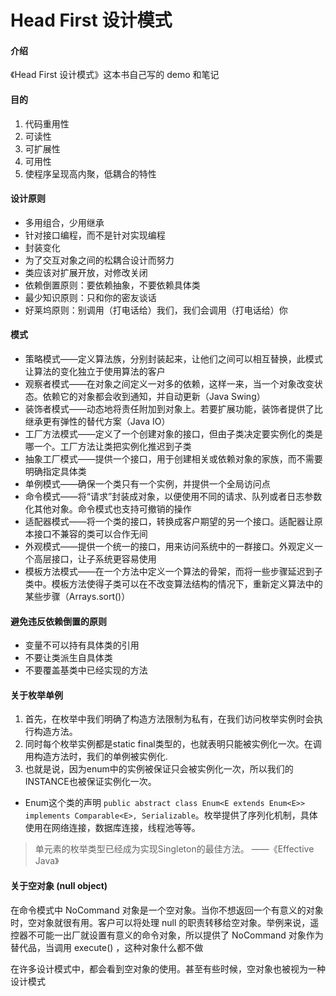 # Head First 设计模式

#### 介绍
《Head First 设计模式》这本书自己写的 demo 和笔记



#### 目的

1. 代码重用性
2. 可读性
3. 可扩展性
4. 可用性
5. 使程序呈现高内聚，低耦合的特性



####  设计原则

* 多用组合，少用继承
* 针对接口编程，而不是针对实现编程
* 封装变化
* 为了交互对象之间的松耦合设计而努力
* 类应该对扩展开放，对修改关闭
* 依赖倒置原则：要依赖抽象，不要依赖具体类
* 最少知识原则：只和你的密友谈话
* 好莱坞原则：别调用（打电话给）我们，我们会调用（打电话给）你



#### 模式

* 策略模式——定义算法族，分别封装起来，让他们之间可以相互替换，此模式让算法的变化独立于使用算法的客户
* 观察者模式——在对象之间定义一对多的依赖，这样一来，当一个对象改变状态。依赖它的对象都会收到通知，并自动更新（Java Swing）
* 装饰者模式——动态地将责任附加到对象上。若要扩展功能，装饰者提供了比继承更有弹性的替代方案（Java IO）
* 工厂方法模式——定义了一个创建对象的接口，但由子类决定要实例化的类是哪一个。工厂方法让类把实例化推迟到子类
* 抽象工厂模式——提供一个接口，用于创建相关或依赖对象的家族，而不需要明确指定具体类
* 单例模式——确保一个类只有一个实例，并提供一个全局访问点
* 命令模式——将“请求”封装成对象，以便使用不同的请求、队列或者日志参数化其他对象。命令模式也支持可撤销的操作
* 适配器模式——将一个类的接口，转换成客户期望的另一个接口。适配器让原本接口不兼容的类可以合作无间
* 外观模式——提供一个统一的接口，用来访问系统中的一群接口。外观定义一个高层接口，让子系统更容易使用
* 模板方法模式——在一个方法中定义一个算法的骨架，而将一些步骤延迟到子类中。模板方法使得子类可以在不改变算法结构的情况下，重新定义算法中的某些步骤（Arrays.sort()）



#### 避免违反依赖倒置的原则

* 变量不可以持有具体类的引用
* 不要让类派生自具体类
* 不要覆盖基类中已经实现的方法



#### 关于枚举单例

1. 首先，在枚举中我们明确了构造方法限制为私有，在我们访问枚举实例时会执行构造方法。
2. 同时每个枚举实例都是static final类型的，也就表明只能被实例化一次。在调用构造方法时，我们的单例被实例化.
3. 也就是说，因为enum中的实例被保证只会被实例化一次，所以我们的INSTANCE也被保证实例化一次。 

* Enum这个类的声明 `public abstract class Enum<E extends Enum<E>> implements Comparable<E>, Serializable`。枚举提供了序列化机制，具体使用在网络连接，数据库连接，线程池等等。


> 单元素的枚举类型已经成为实现Singleton的最佳方法。		——《Effective Java》



#### 关于空对象 (null object)

在命令模式中 NoCommand 对象是一个空对象。当你不想返回一个有意义的对象时，空对象就很有用。客户可以将处理 null 的职责转移给空对象。举例来说，遥控器不可能一出厂就设置有意义的命令对象，所以提供了 NoCommand 对象作为替代品，当调用 execute() ，这种对象什么都不做

在许多设计模式中，都会看到空对象的使用。甚至有些时候，空对象也被视为一种设计模式
